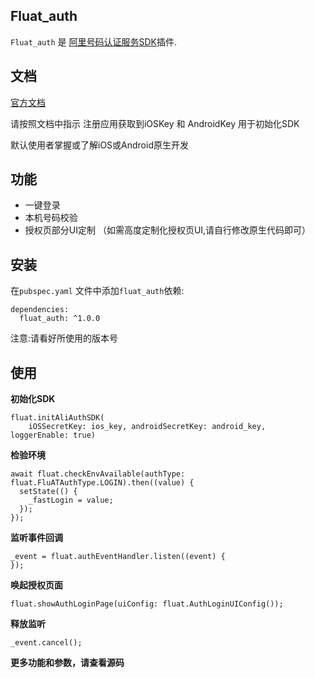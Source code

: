 ## Fluat_auth

`Fluat_auth` 是 [阿里号码认证服务SDK](https://help.aliyun.com/product/75010.html)插件.

## 文档

[官方文档](https://help.aliyun.com/product/75010.html)

请按照文档中指示 注册应用获取到iOSKey 和 AndroidKey 用于初始化SDK

默认使用者掌握或了解iOS或Android原生开发

## 功能
* 一键登录
* 本机号码校验
* 授权页部分UI定制 （如需高度定制化授权页UI,请自行修改原生代码即可）


## 安装

在`pubspec.yaml` 文件中添加`fluat_auth`依赖:

```
dependencies:
  fluat_auth: ^1.0.0
```

注意:请看好所使用的版本号

## 使用

**初始化SDK**

```
fluat.initAliAuthSDK(
    iOSSecretKey: ios_key, androidSecretKey: android_key, loggerEnable: true)
```



**检验环境**

```
await fluat.checkEnvAvailable(authType: fluat.FluATAuthType.LOGIN).then((value) {
  setState(() {
    _fastLogin = value;
  });
});
```



**监听事件回调**

```
_event = fluat.authEventHandler.listen((event) {
});
```



**唤起授权页面**

```
fluat.showAuthLoginPage(uiConfig: fluat.AuthLoginUIConfig());
```



**释放监听**   

```
_event.cancel();
```



**更多功能和参数，请查看源码**